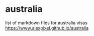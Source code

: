 # australia
list of markdown files for australia visas   
https://www.alexpixel.github.io/australia

